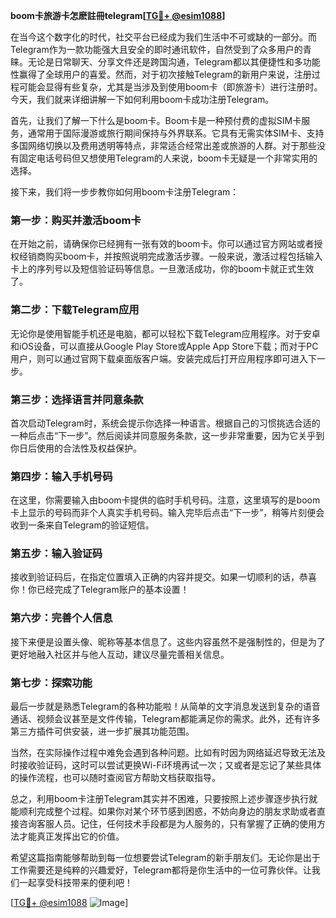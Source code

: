 **boom卡旅游卡怎麽註冊telegram[[TG💪+ @esim1088](https://t.me/s/esim1088)]**

在当今这个数字化的时代，社交平台已经成为我们生活中不可或缺的一部分。而Telegram作为一款功能强大且安全的即时通讯软件，自然受到了众多用户的青睐。无论是日常聊天、分享文件还是跨国沟通，Telegram都以其便捷性和多功能性赢得了全球用户的喜爱。然而，对于初次接触Telegram的新用户来说，注册过程可能会显得有些复杂，尤其是当涉及到使用boom卡（即旅游卡）进行注册时。今天，我们就来详细讲解一下如何利用boom卡成功注册Telegram。

首先，让我们了解一下什么是boom卡。Boom卡是一种预付费的虚拟SIM卡服务，通常用于国际漫游或旅行期间保持与外界联系。它具有无需实体SIM卡、支持多国网络切换以及费用透明等特点，非常适合经常出差或旅游的人群。对于那些没有固定电话号码但又想使用Telegram的人来说，boom卡无疑是一个非常实用的选择。

接下来，我们将一步步教你如何用boom卡注册Telegram：

### 第一步：购买并激活boom卡

在开始之前，请确保你已经拥有一张有效的boom卡。你可以通过官方网站或者授权经销商购买boom卡，并按照说明完成激活步骤。一般来说，激活过程包括输入卡上的序列号以及短信验证码等信息。一旦激活成功，你的boom卡就正式生效了。

### 第二步：下载Telegram应用

无论你是使用智能手机还是电脑，都可以轻松下载Telegram应用程序。对于安卓和iOS设备，可以直接从Google Play Store或Apple App Store下载；而对于PC用户，则可以通过官网下载桌面版客户端。安装完成后打开应用程序即可进入下一步。

### 第三步：选择语言并同意条款

首次启动Telegram时，系统会提示你选择一种语言。根据自己的习惯挑选合适的一种后点击“下一步”。然后阅读并同意服务条款，这一步非常重要，因为它关乎到你日后使用的合法性及权益保护。

### 第四步：输入手机号码

在这里，你需要输入由boom卡提供的临时手机号码。注意，这里填写的是boom卡上显示的号码而非个人真实手机号码。输入完毕后点击“下一步”，稍等片刻便会收到一条来自Telegram的验证短信。

### 第五步：输入验证码

接收到验证码后，在指定位置填入正确的内容并提交。如果一切顺利的话，恭喜你！你已经完成了Telegram账户的基本设置！

### 第六步：完善个人信息

接下来便是设置头像、昵称等基本信息了。这些内容虽然不是强制性的，但是为了更好地融入社区并与他人互动，建议尽量完善相关信息。

### 第七步：探索功能

最后一步就是熟悉Telegram的各种功能啦！从简单的文字消息发送到复杂的语音通话、视频会议甚至是文件传输，Telegram都能满足你的需求。此外，还有许多第三方插件可供安装，进一步扩展其功能范围。

当然，在实际操作过程中难免会遇到各种问题。比如有时因为网络延迟导致无法及时接收验证码，这时可以尝试更换Wi-Fi环境再试一次；又或者是忘记了某些具体的操作流程，也可以随时查阅官方帮助文档获取指导。

总之，利用boom卡注册Telegram其实并不困难，只要按照上述步骤逐步执行就能顺利完成整个过程。如果你对某个环节感到困惑，不妨向身边的朋友求助或者直接咨询客服人员。记住，任何技术手段都是为人服务的，只有掌握了正确的使用方法才能真正发挥出它的价值。

希望这篇指南能够帮助到每一位想要尝试Telegram的新手朋友们。无论你是出于工作需要还是纯粹的兴趣爱好，Telegram都将是你生活中的一位可靠伙伴。让我们一起享受科技带来的便利吧！

[[TG💪+ @esim1088](https://t.me/s/esim1088) ![Image](https://i.postimg.cc/4NQfJmqS/Snipaste-2025-05-13-00-14-12.png)]
